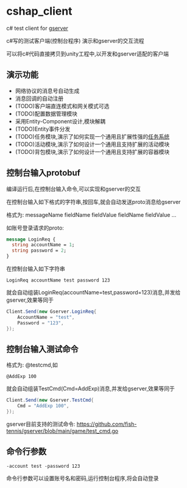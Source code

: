 # cshap_client
c# test client for [gserver](https://github.com/fish-tennis/gserver)

c#写的测试客户端(控制台程序) 演示和gserver的交互流程

可以将c#代码直接拷贝到unity工程中,以开发和gserver适配的客户端

## 演示功能
- 网络协议的消息号自动生成
- 消息回调的自动注册
- (TODO)客户端直连模式和网关模式可选
- (TODO)配置数据管理模块
- 采用Entity-Component设计,模块解耦
- (TODO)Entity事件分发
- (TODO)任务模块,演示了如何实现一个通用且扩展性强的[任务系统](https://github.com/fish-tennis/gserver/blob/main/Design_Quest.md)
- (TODO)活动模块,演示了如何设计一个通用且支持扩展的活动模块
- (TODO)背包模块,演示了如何设计一个通用且支持扩展的容器模块

## 控制台输入protobuf
编译运行后,在控制台输入命令,可以实现和gserver的交互

在控制台输入如下格式的字符串,按回车,就会自动发送proto消息给gserver

格式为: messageName fieldName fieldValue fieldName fieldValue ...

如账号登录请求的proto:
```protobuf
message LoginReq {
  string accountName = 1;
  string password = 2;
}
```
在控制台输入如下字符串
```
LoginReq accountName test password 123
```
就会自动组装LoginReq(accountName=test,password=123)消息,并发给gserver,效果等同于
```c#
Client.Send(new Gserver.LoginReq{
    AccountName = "test",
    Password = "123",
});
```

## 控制台输入测试命令
格式为: @testcmd,如
```
@AddExp 100
```
就会自动组装TestCmd(Cmd=AddExp)消息,并发给gserver,效果等同于
```c#
Client.Send(new Gserver.TestCmd{
    Cmd = "AddExp 100",
});
```
gserver目前支持的测试命令: https://github.com/fish-tennis/gserver/blob/main/game/test_cmd.go

## 命令行参数
```shell
-account test -password 123
```
命令行参数可以设置账号名和密码,运行控制台程序,将会自动登录